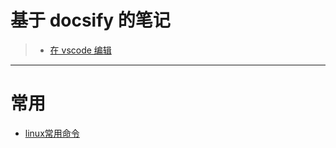 # 基于 docsify 的笔记

> - [在 vscode 编辑](https://vscode.dev/github/yikox/yikox.github.io)

----
# 常用

* [linux常用命令](./计算机/linux常用命令.md)
